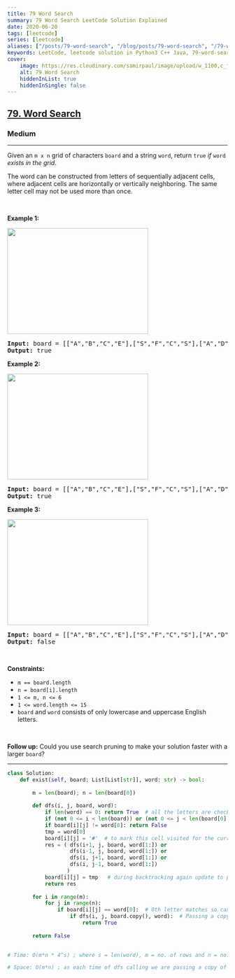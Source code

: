 ```yaml
---
title: 79 Word Search
summary: 79 Word Search LeetCode Solution Explained
date: 2020-06-20
tags: [leetcode]
series: [leetcode]
aliases: ["/posts/79-word-search", "/blog/posts/79-word-search", "/79-word-search"]
keywords: LeetCode, leetcode solution in Python3 C++ Java, 79-word-search solution
cover:
    image: https://res.cloudinary.com/samirpaul/image/upload/w_1100,c_fit,co_rgb:FFFFFF,l_text:Arial_70_bold:79 Word Search/problem-solving.webp
    alt: 79 Word Search
    hiddenInList: true
    hiddenInSingle: false
---
```



<h2><a href="https://leetcode.com/problems/word-search/">79. Word Search</a></h2><h3>Medium</h3><hr><div><p>Given an <code>m x n</code> grid of characters <code>board</code> and a string <code>word</code>, return <code>true</code> <em>if</em> <code>word</code> <em>exists in the grid</em>.</p>

<p>The word can be constructed from letters of sequentially adjacent cells, where adjacent cells are horizontally or vertically neighboring. The same letter cell may not be used more than once.</p>

<p>&nbsp;</p>
<p><strong>Example 1:</strong></p>
<img alt="" src="https://assets.leetcode.com/uploads/2020/11/04/word2.jpg" style="width: 322px; height: 242px;">
<pre><strong>Input:</strong> board = [["A","B","C","E"],["S","F","C","S"],["A","D","E","E"]], word = "ABCCED"
<strong>Output:</strong> true
</pre>

<p><strong>Example 2:</strong></p>
<img alt="" src="https://assets.leetcode.com/uploads/2020/11/04/word-1.jpg" style="width: 322px; height: 242px;">
<pre><strong>Input:</strong> board = [["A","B","C","E"],["S","F","C","S"],["A","D","E","E"]], word = "SEE"
<strong>Output:</strong> true
</pre>

<p><strong>Example 3:</strong></p>
<img alt="" src="https://assets.leetcode.com/uploads/2020/10/15/word3.jpg" style="width: 322px; height: 242px;">
<pre><strong>Input:</strong> board = [["A","B","C","E"],["S","F","C","S"],["A","D","E","E"]], word = "ABCB"
<strong>Output:</strong> false
</pre>

<p>&nbsp;</p>
<p><strong>Constraints:</strong></p>

<ul>
	<li><code>m == board.length</code></li>
	<li><code>n = board[i].length</code></li>
	<li><code>1 &lt;= m, n &lt;= 6</code></li>
	<li><code>1 &lt;= word.length &lt;= 15</code></li>
	<li><code>board</code> and <code>word</code> consists of only lowercase and uppercase English letters.</li>
</ul>

<p>&nbsp;</p>
<p><strong>Follow up:</strong> Could you use search pruning to make your solution faster with a larger <code>board</code>?</p>
</div>

---




```python
class Solution:
    def exist(self, board: List[List[str]], word: str) -> bool:
        
        m = len(board); n = len(board[0])
        
        def dfs(i, j, board, word):
            if len(word) == 0: return True  # all the letters are checked
            if (not 0 <= i < len(board)) or (not 0 <= j < len(board[0])): return False
            if board[i][j] != word[0]: return False
            tmp = word[0]
            board[i][j] = '#'  # to mark this cell visited for the current call in current copy of board
            res = ( dfs(i+1, j, board, word[1:]) or
                    dfs(i-1, j, board, word[1:]) or
                    dfs(i, j+1, board, word[1:]) or
                    dfs(i, j-1, board, word[1:]) 
                   )
            board[i][j] = tmp   # during backtracking again update to previous value for using in next calls 
            return res
        
        for i in range(m):
            for j in range(n):
                if board[i][j] == word[0]:  # 0th letter matches so can check for the next lettere
                    if dfs(i, j, board.copy(), word):  # Passing a copy of board as this cells may be usefull in the next call so do not update the main board
                        return True
        
        return False
    

# Time: O(m*n * 4^s) ; where s = len(word), m = no. of rows and n = no. of cols of the word. Since we may end considering every character(m*n) as a start of the word, and from there we have 4 choices to continue to look for the rest of the word (4^s).

# Space: O(m*n) ; as each time of dfs calling we are passing a copy of main board.
```
